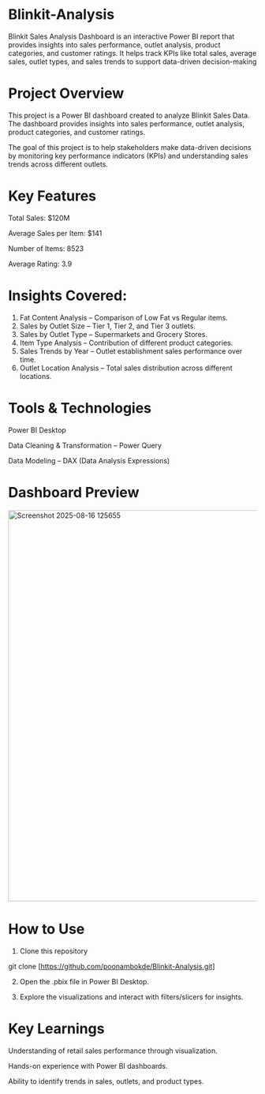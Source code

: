 # Blinkit-Analysis
Blinkit Sales Analysis Dashboard is an interactive Power BI report that provides insights into sales performance, outlet analysis, product categories, and customer ratings. It helps track KPIs like total sales, average sales, outlet types, and sales trends to support data-driven decision-making

# Project Overview
This project is a Power BI dashboard created to analyze Blinkit Sales Data. The dashboard provides insights into sales performance, outlet analysis, product categories, and customer ratings.

The goal of this project is to help stakeholders make data-driven decisions by monitoring key performance indicators (KPIs) and understanding sales trends across different outlets.

# Key Features

Total Sales: $120M

Average Sales per Item: $141

Number of Items: 8523

Average Rating: 3.9

# Insights Covered:
1. Fat Content Analysis – Comparison of Low Fat vs Regular items.
2. Sales by Outlet Size – Tier 1, Tier 2, and Tier 3 outlets.
3. Sales by Outlet Type – Supermarkets and Grocery Stores.
4. Item Type Analysis – Contribution of different product categories.
5. Sales Trends by Year – Outlet establishment sales performance over time.
6. Outlet Location Analysis – Total sales distribution across different locations.


# Tools & Technologies

Power BI Desktop

Data Cleaning & Transformation – Power Query

Data Modeling – DAX (Data Analysis Expressions)

# Dashboard Preview

<a><img width="1485" height="793" alt="Screenshot 2025-08-16 125655" src="https://github.com/user-attachments/assets/5fac67d6-4361-4404-a5ee-2a89fa0cecc7" /></a>

# How to Use

1. Clone this repository

git clone [https://github.com/poonambokde/Blinkit-Analysis.git]


2. Open the .pbix file in Power BI Desktop.


3. Explore the visualizations and interact with filters/slicers for insights.

# Key Learnings

Understanding of retail sales performance through visualization.

Hands-on experience with Power BI dashboards.

Ability to identify trends in sales, outlets, and product types.
